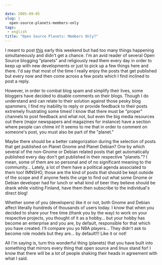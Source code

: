 ```yaml
---

date: 2005-09-05
slug: |
  open-source-planets-members-only
tags:
 - english
title: "Open Source Planets: Members Only?"
---
```


I meant to post
[this](http://blog.philkern.de/comment.php?type=trackback&entry_id=39)
early this weekend but had too many things happening simultaneously and
didn't get a chance. I'm an avid reader of several Open Source blogging
"planets" and religiously read them every day in order to keep up with
new developments or just to pick up a few things here and there. I'd say
that most of the time I really enjoy the posts that get published but
every now and then come across a few posts which I find inclined to post
a reply.

However, in order to combat blog spam and simplify their lives, some
bloggers have decided to disable comments on their blogs. Though I do
understand and can relate to their solution against those pesky blog
spammers, I find my inability to reply or provide feedback to their
posts extremely frustrating some times! I know that there must be
"proper" channels to post feedback and what not, but even the big media
resources out there (major newspapers and magazines for instance) have a
section where people can chime in! It seems to me that in order to
comment on someone's post, you must also be part of the "planet."

Maybe there should be a better categorization during the selection of
posts that get published on Planet Gnome and Planet Debian? One by which
several of the non-Gnome or Debian related posts that get automatically
published every day don't get published in their respective "planets."?
I mean, some of them are so personal and of no significant meaning to
the community... Lately, a lot of them have a political agenda
associated to them too! IMNSHO, those are the kind of posts that should
be kept outside of the scope and if anyone feels the urge to find out
what some Gnome or Debian developer had for lunch or what kind of beer
they believe should be drank while visiting Finland, have them then
subscribe to the individual's direct blog!

Whether some of you (developers) like it or not, both Gnome and Debian
affect literally hundreds of thousands of users today. I know that when
you decided to share your free time (thank you by the way) to work on
your respective projects, you thought of it as a hobby... but your hobby
has become an enterprise and you are, by default, responsible for that
which you have created. I'll compare you yo NBA players... They didn't
ask to become role models but they are... by default!!! Like it or not!

All I'm saying is, turn this wonderful thing (planets) that you have
built into something that mirrors every thing that open source and linux
stand for! I know that there will be a lot of people shaking their heads
in agreement with what I said.
